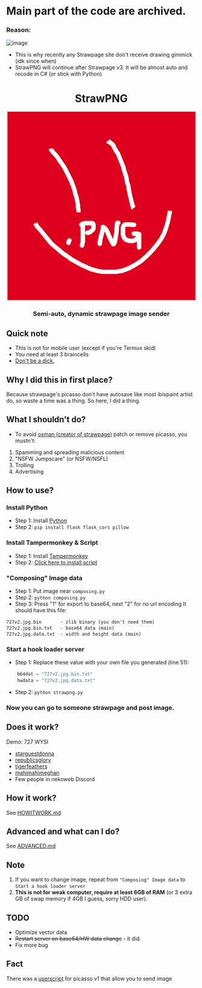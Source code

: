 # Main part of the code are archived.
### Reason:
![image](https://github.com/user-attachments/assets/1c5aef27-992c-41f4-9e22-344c1c731f92)

- This is why recently any Strawpage site don't receive drawing gimmick (idk since when)
- StrawPNG will continue after Strawpage v3. It will be almost auto and recode in C# (or stick with Python)

<h1 align="center">
StrawPNG
</h1>

<p align="center">
  <img src="https://github.com/Bang1338/strawpng/raw/refs/heads/main/strawpng.png">
</p>

<h3 align="center">
Semi-auto, dynamic strawpage image sender
</h3>

## Quick note
* This is not for mobile user (except if you're Termux skid)
* You need at least 3 braincells
* [Don't be a dick.](https://meta.wikimedia.org/wiki/Don%27t_be_a_jerk)

## Why I did this in first place?
Because strawpage's picasso don't have autosave like most ibispaint artist do, so waste a time was a thing. So here, I did a thing.

## What I shouldn't do?
- To avoid [osman (creator of strawpage)](https://osman.straw.page) patch or remove picasso, you mustn't:
1. Spamming and spreading malicious content
2. "NSFW Jumpscare" (or NSFW/NSFL)
3. Trolling
4. Advertising

## How to use?
### Install Python
* Step 1: Install [Python](https://www.python.org/downloads/release/python-3119/)
* Step 2: `pip install flask flask_cors pillow`

### Install Tampermonkey & Script
* Step 1: Install [Tampermonkey](https://chromewebstore.google.com/detail/tampermonkey/dhdgffkkebhmkfjojejmpbldmpobfkfo)
* Step 2: [Click here to install script](https://github.com/Bang1338/strawpng/raw/refs/heads/main/strawpng-hookah.user.js)

### "Composing" Image data
* Step 1: Put image near `composing.py`
* Step 2: `python composing.py`
* Step 3: Press "1" for export to base64, next "2" for no url encoding
It should have this file:
```
727v2.jpg.bin       - zlib binary (you don't need them)
727v2.jpg.bin.txt   - base64 data (main)
727v2.jpg.data.txt  - width and height data (main)
```

### Start a hook loader server
* Step 1: Replace these value with your own file you generated (line 51):
```py
    b64dat = "727v2.jpg.bin.txt"
    hwdata = "727v2.jpg.data.txt"
```
* Step 2: `python strawpng.py`

### Now you can go to someone strawpage and post image.

## Does it work?
Demo: 727 WYSI

- [starguestdonna](https://x.com/starguestdonna/status/1844172291317563839)
- [republicsglory](https://x.com/republicsglory/status/1844175275111874867)
- [tigerfeathers](https://x.com/tigerfeathers/status/1844186919410041090)
- [mahimahimeghan](https://x.com/mahimahimeghan/status/1844965424330309645)
- Few people in nekoweb Discord

## How it work?
See [HOWITWORK.md](https://github.com/Bang1338/strawpng/blob/main/docs/HOWITWORK.md)

## Advanced and what can I do?
See [ADVANCED.md](https://github.com/Bang1338/strawpng/blob/main/docs/ADVANCED.md)

## Note
1. If you want to change image, repeat from `"Composing" Image data` to `Start a hook loader server`
2. **This is not for weak computer, __require at least 6GB of RAM__** (or 3 extra GB of swap memory if 4GB I guess, sorry HDD user).

## TODO
- Optimize vector data
- ~~Restart server on base64/HW data change~~ - it did.
- Fix more bug

## Fact
There was a [userscript](https://greasyfork.org/en/scripts/501886-strawpage-image-uploader/code) for picasso v1 that allow you to send image
